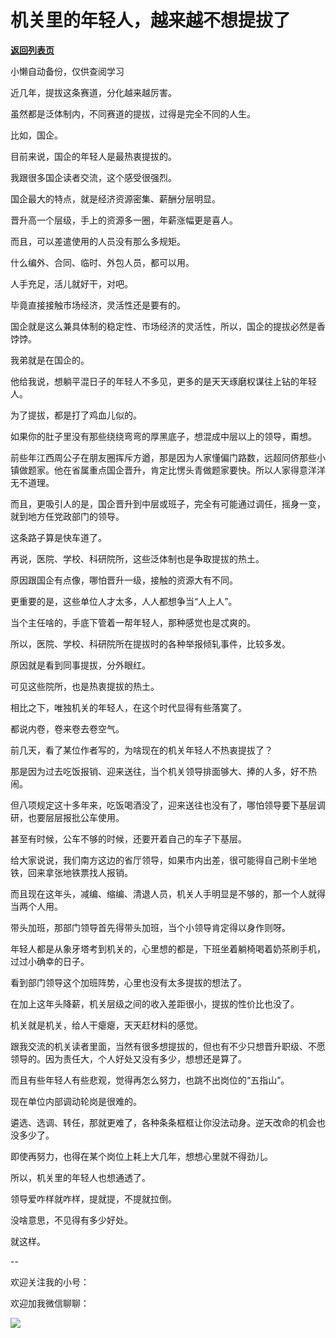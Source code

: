 # 机关里的年轻人，越来越不想提拔了

[**返回列表页**](/gzh/费曼的小茶馆)

小懒自动备份，仅供查阅学习

近几年，提拔这条赛道，分化越来越厉害。

虽然都是泛体制内，不同赛道的提拔，过得是完全不同的人生。

比如，国企。  

目前来说，国企的年轻人是最热衷提拔的。

我跟很多国企读者交流，这个感受很强烈。  

国企最大的特点，就是经济资源密集、薪酬分层明显。

晋升高一个层级，手上的资源多一圈，年薪涨幅更是喜人。  

而且，可以差遣使用的人员没有那么多规矩。

什么编外、合同、临时、外包人员，都可以用。  

人手充足，活儿就好干，对吧。

毕竟直接接触市场经济，灵活性还是要有的。

国企就是这么兼具体制的稳定性、市场经济的灵活性，所以，国企的提拔必然是香饽饽。  

我弟就是在国企的。

他给我说，想躺平混日子的年轻人不多见，更多的是天天琢磨权谋往上钻的年轻人。  

为了提拔，都是打了鸡血儿似的。

如果你的肚子里没有那些绕绕弯弯的厚黑底子，想混成中层以上的领导，甭想。  

前些年江西周公子在朋友圈挥斥方遒，那是因为人家懂偏门路数，远超同侪那些小镇做题家。他在省属重点国企晋升，肯定比愣头青做题家要快。所以人家得意洋洋无不道理。  

而且，更吸引人的是，国企晋升到中层或班子，完全有可能通过调任，摇身一变，就到地方任党政部门的领导。

这条路子算是快车道了。

再说，医院、学校、科研院所，这些泛体制也是争取提拔的热土。  

原因跟国企有点像，哪怕晋升一级，接触的资源大有不同。

更重要的是，这些单位人才太多，人人都想争当“人上人”。  

当个主任啥的，手底下管着一帮年轻人，那种感觉也是忒爽的。  

所以，医院、学校、科研院所在提拔时的各种举报倾轧事件，比较多发。  

原因就是看到同事提拔，分外眼红。  

可见这些院所，也是热衷提拔的热土。

相比之下，唯独机关的年轻人，在这个时代显得有些落寞了。

都说内卷，卷来卷去卷空气。  

前几天，看了某位作者写的，为啥现在的机关年轻人不热衷提拔了？  

那是因为过去吃饭报销、迎来送往，当个机关领导排面够大、捧的人多，好不热闹。  

但八项规定这十多年来，吃饭喝酒没了，迎来送往也没有了，哪怕领导要下基层调研，也要层层报批公车使用。

甚至有时候，公车不够的时候，还要开着自己的车子下基层。  

给大家说说，我们南方这边的省厅领导，如果市内出差，很可能得自己刷卡坐地铁，回来拿张地铁票找人报销。  

而且现在这年头，减编、缩编、清退人员，机关人手明显是不够的，那一个人就得当两个人用。

带头加班，那部门领导首先得带头加班，当个小领导肯定得以身作则呀。  

年轻人都是从象牙塔考到机关的，心里想的都是，下班坐着躺椅喝着奶茶刷手机，过过小确幸的日子。  

看到部门领导这个加班阵势，心里也没有太多提拔的想法了。  

在加上这年头降薪，机关层级之间的收入差距很小，提拔的性价比也没了。

机关就是机关，给人干瘪瘪，天天赶材料的感觉。

跟我交流的机关读者里面，当然有很多想提拔的，但也有不少只想晋升职级、不愿领导的。因为责任大，个人好处又没有多少，想想还是算了。

而且有些年轻人有些悲观，觉得再怎么努力，也跳不出岗位的“五指山”。  

现在单位内部调动轮岗是很难的。  

遴选、选调、转任，那就更难了，各种条条框框让你没法动身。逆天改命的机会也没多少了。  

即使再努力，也得在某个岗位上耗上大几年，想想心里就不得劲儿。

所以，机关里的年轻人也想通透了。

领导爱咋样就咋样，提就提，不提就拉倒。

没啥意思，不见得有多少好处。

就这样。  

\--

欢迎关注我的小号：

欢迎加我微信聊聊：

![](https://mmbiz.qpic.cn/mmbiz_jpg/4ufdCXwkRAogiaBPlLVvMdhW25OKOspeLKicEd7LtibnPG1m66ljicjv5q7W5uHrPrOnhOiaExezAKMkAnQpKcBBLMw/640?wx_fmt=jpeg&from;=appmsg)

